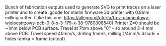 Bunch of fabrication outputs used to generate SVG to print traces on a laser printer and to create .gcode for marlin firmware 3d printer with 0.8mm milling cutter. (Like this one: https://allegro.pl/oferta/frez-diamentowy-wieloostrzowy-pcb-0-8-x-3-175-x-38-9780308540)
Printer Z=0 should be ~1mm below PCB surface. Travel at 7mm above "0" - so around 3-4 mm above PCB. Travel speed 40mm/s, drilling 1mm/s, milling 1/4mm/s
dziurki = holes
ramka = frame (cutout)

